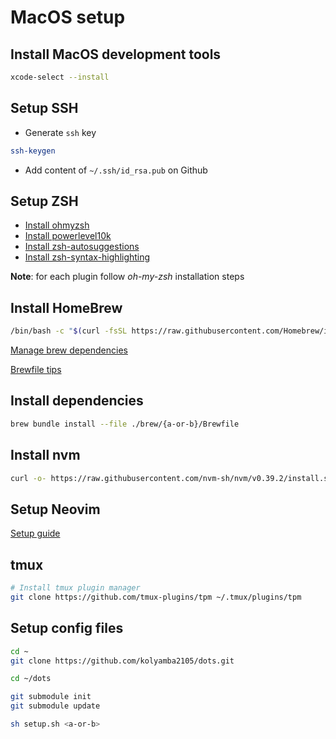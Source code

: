 # MacOS setup

## Install MacOS development tools

```sh
xcode-select --install
```

## Setup SSH

- Generate `ssh` key

```sh
ssh-keygen
```

- Add content of `~/.ssh/id_rsa.pub` on Github

## Setup ZSH

- [Install ohmyzsh](https://github.com/ohmyzsh/ohmyzsh#basic-installation)
- [Install powerlevel10k](https://github.com/romkatv/powerlevel10k)
- [Install zsh-autosuggestions](https://github.com/zsh-users/zsh-autosuggestions)
- [Install zsh-syntax-highlighting](https://github.com/zsh-users/zsh-syntax-highlighting)

**Note**: for each plugin follow *oh-my-zsh* installation steps

## Install HomeBrew

```sh
/bin/bash -c "$(curl -fsSL https://raw.githubusercontent.com/Homebrew/install/HEAD/install.sh)"
```

[Manage brew dependencies](https://tomlankhorst.nl/brew-bundle-restore-backup)

[Brewfile tips](https://gist.github.com/ChristopherA/a579274536aab36ea9966f301ff14f3f)

## Install dependencies

```sh
brew bundle install --file ./brew/{a-or-b}/Brewfile
```

## Install nvm

```sh
curl -o- https://raw.githubusercontent.com/nvm-sh/nvm/v0.39.2/install.sh | bash
```

## Setup Neovim

[Setup guide](https://github.com/kolyamba2105/neovim-config/blob/master/README.md)

## tmux

```sh
# Install tmux plugin manager
git clone https://github.com/tmux-plugins/tpm ~/.tmux/plugins/tpm
```

## Setup config files

```sh
cd ~
git clone https://github.com/kolyamba2105/dots.git

cd ~/dots

git submodule init
git submodule update

sh setup.sh <a-or-b>
```
